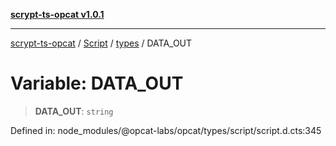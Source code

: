 [**scrypt-ts-opcat v1.0.1**](../../../../../README.md)

***

[scrypt-ts-opcat](../../../../../README.md) / [Script](../../../README.md) / [types](../README.md) / DATA\_OUT

# Variable: DATA\_OUT

> **DATA\_OUT**: `string`

Defined in: node\_modules/@opcat-labs/opcat/types/script/script.d.cts:345

